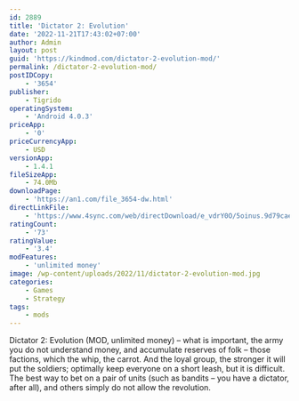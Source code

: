 ```yaml
---
id: 2889
title: 'Dictator 2: Evolution'
date: '2022-11-21T17:43:02+07:00'
author: Admin
layout: post
guid: 'https://kindmod.com/dictator-2-evolution-mod/'
permalink: /dictator-2-evolution-mod/
postIDCopy:
    - '3654'
publisher:
    - Tigrido
operatingSystem:
    - 'Android 4.0.3'
priceApp:
    - '0'
priceCurrencyApp:
    - USD
versionApp:
    - 1.4.1
fileSizeApp:
    - 74.0Mb
downloadPage:
    - 'https://an1.com/file_3654-dw.html'
directLinkFile:
    - 'https://www.4sync.com/web/directDownload/e_vdrY0O/5oinus.9d79cae5814dd80ad3a235f50c8cd4a8'
ratingCount:
    - '73'
ratingValue:
    - '3.4'
modFeatures:
    - 'unlimited money'
image: /wp-content/uploads/2022/11/dictator-2-evolution-mod.jpg
categories:
    - Games
    - Strategy
tags:
    - mods
---
```


Dictator 2: Evolution (MOD, unlimited money) – what is important, the army you do not understand money, and accumulate reserves of folk – those factions, which the whip, the carrot. And the loyal group, the stronger it will put the soldiers; optimally keep everyone on a short leash, but it is difficult. The best way to bet on a pair of units (such as bandits – you have a dictator, after all), and others simply do not allow the revolution.